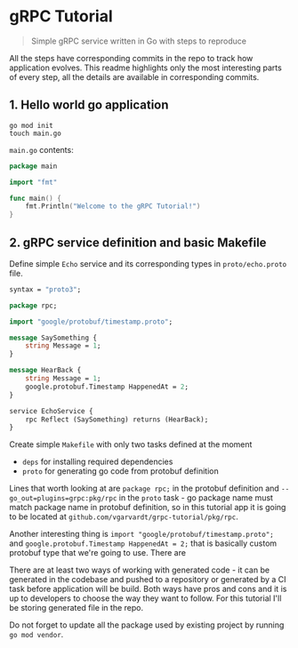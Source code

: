 # gRPC Tutorial

> Simple gRPC service written in Go with steps to reproduce

All the steps have corresponding commits in the repo to track how application evolves.
This readme highlights only the most interesting parts of every step, all the details are available in corresponding commits.

## 1. Hello world go application

```
go mod init
touch main.go
```

`main.go` contents:

```go
package main

import "fmt"

func main() {
	fmt.Println("Welcome to the gRPC Tutorial!")
}
```

## 2. gRPC service definition and basic Makefile

Define simple `Echo` service and its corresponding types in `proto/echo.proto` file.

```proto
syntax = "proto3";

package rpc;

import "google/protobuf/timestamp.proto";

message SaySomething {
    string Message = 1;
}

message HearBack {
    string Message = 1;
    google.protobuf.Timestamp HappenedAt = 2;
}

service EchoService {
    rpc Reflect (SaySomething) returns (HearBack);
}
```

Create simple `Makefile` with only two tasks defined at the moment
- `deps` for installing required dependencies
- `proto` for generating go code from protobuf definition 

Lines that worth looking at are `package rpc;` in the protobuf definition and `--go_out=plugins=grpc:pkg/rpc`
in the `proto` task - go package name must match package name in protobuf definition, so in this tutorial app
it is going to be located at `github.com/vgarvardt/grpc-tutorial/pkg/rpc`.

Another interesting thing is `import "google/protobuf/timestamp.proto";` and `google.protobuf.Timestamp HappenedAt = 2;`
that is basically custom protobuf type that we're going to use. There are 

There are at least two ways of working with generated code - it can be generated in the codebase and pushed to a repository
or generated by a CI task before application will be build. Both ways have pros and cons and it is up to developers to choose
the way they want to follow. For this tutorial I'll be storing generated file in the repo.
 
Do not forget to update all the package used by existing project by running `go mod vendor`.
